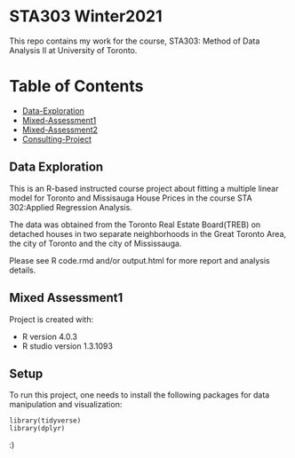# STA303 Winter2021
This repo contains my work for the course, STA303: Method of Data Analysis II at University of Toronto.

# Table of Contents
* [Data-Exploration](#Data-Exploration)
* [Mixed-Assessment1](#Mixed-Assessment1)
* [Mixed-Assessment2](#Mixed-Assessment2)
* [Consulting-Project](#Consultin-Project)




## Data Exploration
This is an R-based instructed course project about fitting a multiple linear model for Toronto and Missisauga House Prices in the course STA 302:Applied Regression Analysis.

The data was obtained from the Toronto Real Estate Board(TREB) on detached houses in two separate neighborhoods in the Great Toronto Area, the city of Toronto and the city of Mississauga.

Please see R code.rmd and/or output.html for more report and analysis details.

## Mixed Assessment1
Project is created with:
* R version 4.0.3
* R studio version 1.3.1093
	
## Setup
To run this project, one needs to install the following packages for data manipulation and visualization:

```
library(tidyverse)
library(dplyr)
```
:)
